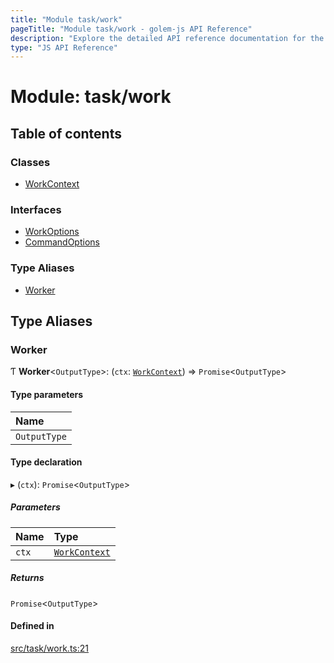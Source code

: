 ```yaml
---
title: "Module task/work"
pageTitle: "Module task/work - golem-js API Reference"
description: "Explore the detailed API reference documentation for the Module task/work within the golem-js SDK for the Golem Network."
type: "JS API Reference"
---
```

# Module: task/work

## Table of contents

### Classes

- [WorkContext](../classes/task_work.WorkContext)

### Interfaces

- [WorkOptions](../interfaces/task_work.WorkOptions)
- [CommandOptions](../interfaces/task_work.CommandOptions)

### Type Aliases

- [Worker](task_work#worker)

## Type Aliases

### Worker

Ƭ **Worker**\<`OutputType`\>: (`ctx`: [`WorkContext`](../classes/task_work.WorkContext)) => `Promise`\<`OutputType`\>

#### Type parameters

| Name |
| :------ |
| `OutputType` |

#### Type declaration

▸ (`ctx`): `Promise`\<`OutputType`\>

##### Parameters

| Name | Type |
| :------ | :------ |
| `ctx` | [`WorkContext`](../classes/task_work.WorkContext) |

##### Returns

`Promise`\<`OutputType`\>

#### Defined in

[src/task/work.ts:21](https://github.com/golemfactory/golem-js/blob/c827e77/src/task/work.ts#L21)
